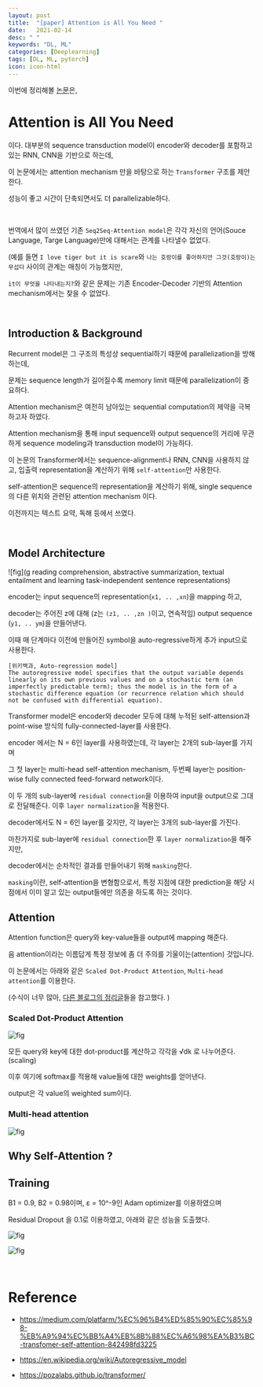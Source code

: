 ```yaml
---
layout: post
title:  "[paper] Attention is All You Need "
date:   2021-02-14
desc: " "
keywords: "DL, ML"
categories: [Deeplearning]
tags: [DL, ML, pytorch]
icon: icon-html
---
```




이번에 정리해볼 [논문](https://arxiv.org/abs/1706.03762)은,


# Attention is All You Need


이다. 대부분의 sequence transduction model이 encoder와 decoder를 포함하고 있는 RNN, CNN을 기반으로 하는데,

이 논문에서는 attention mechanism 만을 바탕으로 하는 `Transformer` 구조를 제안한다.

성능이 좋고 시간이 단축되면서도 더 parallelizable하다.


<br>

번역에서 많이 쓰였던 기존 `Seq2Seq-Attention model`은 각각 자신의 언어(Souce Language, Targe Language)만에 대해서는 관계를 나타낼수 없었다.

(예를 들면 `I love tiger but it is scare`와 `나는 호랑이를 좋아하지만 그것(호랑이)는 무섭다` 사이의 관계는 매칭이 가능했지만,

`it이 무엇을 나타내는지?`와 같은 문제는 기존 Encoder-Decoder 기반의 Attention mechanism에서는 찾을 수 없었다.




<br>

## Introduction & Background

Recurrent model은 그 구조의 특성상 sequential하기 때문에 parallelization을 방해하는데,

문제는 sequence length가 길어질수록 memory limit 때문에 parallelization이 중요하다.

Attention mechanism은 여전히 남아있는 sequential computation의 제약을 극복하고자 하였다.

Attention mechanism을 통해 input sequence와 output sequence의 거리에 무관하게 sequence modeling과 transduction model이 가능하다.


이 논문의 Transformer에서는 sequence-alignment나 RNN, CNN을 사용하지 않고, 입출력 representation을 계산하기 위해 `self-attention`만 사용한다.


self-attention은 sequence의 representation을 계산하기 위해, single sequence의 다른 위치와 관련된 attention mechanism 이다.

이전까지는 텍스트 요약, 독해 등에서 쓰였다.


<br>


## Model Architecture


![fig](g reading comprehension, abstractive summarization, textual entailment and learning task-independent sentence representations)

encoder는 input sequence의 representation(`x1, .. ,xn`)을 mapping 하고,

decoder는 주어진 z에 대해 (z는 `(z1, .. ,zn )`이고, 연속적임) output sequence (`y1, .. ym`)을 만들어낸다.

이때 매 단계마다 이전에 만들어진 symbol을 auto-regressive하게 추가 input으로 사용한다.

```
[위키백과, Auto-regression model]
The autoregressive model specifies that the output variable depends linearly on its own previous values and on a stochastic term (an imperfectly predictable term); thus the model is in the form of a stochastic difference equation (or recurrence relation which should not be confused with differential equation).
```

Transformer model은 encoder와 decoder 모두에 대해 누적된 self-attension과 point-wise 방식의 fully-connected-layer를 사용한다.

encoder 에서는 N = 6인 layer를 사용하였는데, 각 layer는 2개의 sub-layer를 가지며

그 첫 layer는 multi-head self-attention mechanism, 두번째 layer는 position-wise fully connected feed-forward network이다.

이 두 개의 sub-layer에 `residual connection`을 이용하여 input을 output으로 그대로 전달해준다. 이후 `layer normalization`을 적용한다.

decoder에서도 N = 6인 layer를 갖지만, 각 layer는 3개의 sub-layer를 가진다.

마찬가지로 sub-layer에 `residual connection`한 후 `layer normalization`을 해주지만,

decoder에서는 순차적인 결과를 만들어내기 위해 `masking`한다.

`masking`이란, self-attention을 변형함으로서, 특정 지점에 대한 prediction을 해당 시점에서 이미 알고 있는 output들에만 의존을 하도록 하는 것이다.


## Attention

Attention function은 query와 key-value들을 output에 mapping 해준다.

음 attention이라는 이름답게 특정 정보에 좀 더 주의를 기울이는(attention) 것입니다.

이 논문에서는 아래와 같은 `Scaled Dot-Product Attention`,  `Multi-head attention`를 이용한다.

(수식이 너무 많아, [다른 블로그의 정리글](https://pozalabs.github.io/transformer/)들을 참고했다. )


### Scaled Dot-Product Attention

![fig](https://pozalabs.github.io/assets/images/sdpa.PNG)

모든 query와 key에 대한 dot-product를 계산하고 각각을 √dk 로 나누어준다. (scaling)

이후 여기에 softmax를 적용해 value들에 대한 weights를 얻어낸다.

output은 각 value의 weighted sum이다.


### Multi-head attention

![fig](https://pozalabs.github.io/assets/images/mha.PNG)




## Why Self-Attention ?



## Training


B1 = 0.9, B2 = 0.98이며, ε = 10^-9인 Adam optimizer를 이용하였으며

Residual Dropout 을 0.1로 이용하였고, 아래와 같은 성능을 도출했다.


![fig](https://encrypted-tbn0.gstatic.com/images?q=tbn:ANd9GcRJz4m27lNsIDcIyP1v6yBZ4g6-fe3nOD_3Jg&usqp=CAU)


![fig](https://encrypted-tbn0.gstatic.com/images?q=tbn:ANd9GcSxcWZqOBoo-TB6y7Gqs-JVIK3EBuboAiXQWA&usqp=CAU)


<br>

# Reference

- https://medium.com/platfarm/%EC%96%B4%ED%85%90%EC%85%98-%EB%A9%94%EC%BB%A4%EB%8B%88%EC%A6%98%EA%B3%BC-transfomer-self-attention-842498fd3225

- https://en.wikipedia.org/wiki/Autoregressive_model

- https://pozalabs.github.io/transformer/

<br>
